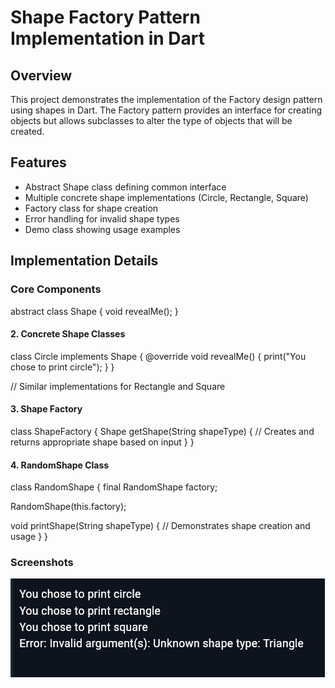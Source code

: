 # Shape Factory Pattern Implementation in Dart

## Overview
This project demonstrates the implementation of the Factory design pattern using shapes in Dart. The Factory pattern provides an interface for creating objects but allows subclasses to alter the type of objects that will be created.

## Features
- Abstract Shape class defining common interface
- Multiple concrete shape implementations (Circle, Rectangle, Square)
- Factory class for shape creation
- Error handling for invalid shape types
- Demo class showing usage examples

## Implementation Details

### Core Components


abstract class Shape {
  void revealMe();
}
#### 2. Concrete Shape Classes


class Circle implements Shape {
  @override
  void revealMe() {
    print("You chose to print circle");
  }
}

// Similar implementations for Rectangle and Square
#### 3. Shape Factory


class ShapeFactory {
  Shape getShape(String shapeType) {
    // Creates and returns appropriate shape based on input
  }
}
#### 4. RandomShape Class


class RandomShape {
  final RandomShape factory;
  
  RandomShape(this.factory);
  
  void printShape(String shapeType) {
    // Demonstrates shape creation and usage
  }
}


### Screenshots
![alt text](image.png)
